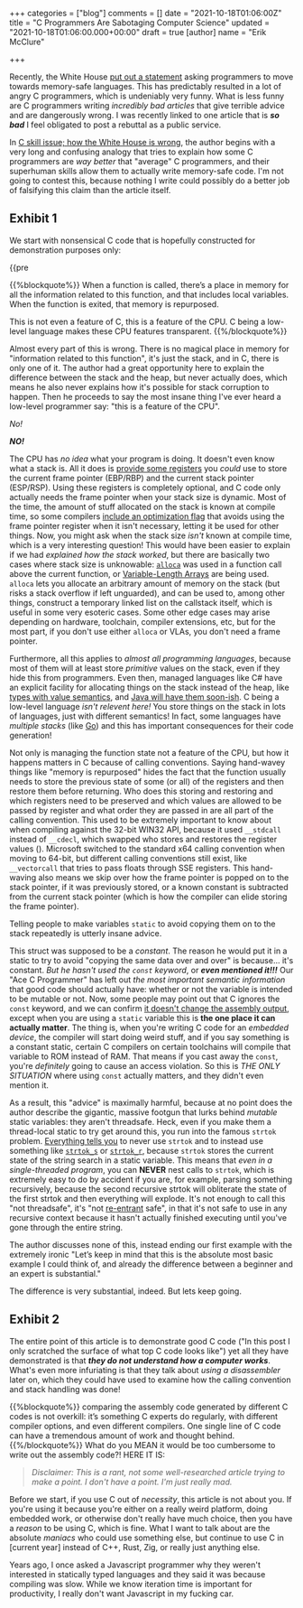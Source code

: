 +++
categories = ["blog"]
comments = []
date = "2021-10-18T01:06:00Z"
title = "C Programmers Are Sabotaging Computer Science"
updated = "2021-10-18T01:06:00.000+00:00"
draft = true
[author]
name = "Erik McClure"

+++

Recently, the White House [put out a statement]() asking programmers to move towards memory-safe languages. This has predictably resulted in a lot of angry C programmers, which is undeniably very funny. What is less funny are C programmers writing *incredibly bad articles* that give terrible advice and are dangerously wrong. I was recently linked to one article that is ***so bad*** I feel obligated to post a rebuttal as a public service. 

In [C skill issue; how the White House is wrong](https://felipec.wordpress.com/2024/03/03/c-skill-issue-how-the-white-house-is-wrong/), the author begins with a very long and confusing analogy that tries to explain how some C programmers are *way better* that "average" C programmers, and their superhuman skills allow them to actually write memory-safe code. I'm not going to contest this, because nothing I write could possibly do a better job of falsifying this claim than the article itself.

## Exhibit 1

We start with nonsensical C code that is hopefully constructed for demonstration purposes only:

{{pre




{{%blockquote%}}
When a function is called, there’s a place in memory for all the information related to this function, and that includes local variables. When the function is exited, that memory is repurposed.

This is not even a feature of C, this is a feature of the CPU. C being a low-level language makes these CPU features transparent.
{{%/blockquote%}}

Almost every part of this is wrong. There is no magical place in memory for "information related to this function", it's just the stack, and in C, there is only one of it. The author had a great opportunity here to explain the difference between the stack and the heap, but never actually does, which means he also never explains how it's possible for stack corruption to happen. Then he proceeds to say the most insane thing I've ever heard a low-level programmer say: "this is a feature of the CPU".

*No!*

***NO!***

The CPU has *no idea* what your program is doing. It doesn't even know what a stack is. All it does is [provide some registers](https://stackoverflow.com/questions/21718397/what-are-the-esp-and-the-ebp-registers) you *could* use to store the current frame pointer (EBP/RBP) and the current stack pointer (ESP/RSP). Using these registers is completely optional, and C code only actually needs the frame pointer when your stack size is dynamic. Most of the time, the amount of stuff allocated on the stack is known at compile time, so some compilers [include an optimization flag](https://learn.microsoft.com/en-us/cpp/build/reference/oy-frame-pointer-omission?view=msvc-170) that avoids using the frame pointer register when it isn't necessary, letting it be used for other things. Now, you might ask when the stack size *isn't* known at compile time, which is a very interesting question! This would have been easier to explain if we had *explained how the stack worked*, but there are basically two cases where stack size is unknowable: [`alloca`](https://man7.org/linux/man-pages/man3/alloca.3.html) was used in a function call above the current function, or [Variable-Length Arrays](https://en.cppreference.com/w/c/language/array#Variable-length_arrays) are being used. `alloca` lets you allocate an arbitrary amount of memory on the stack (but risks a stack overflow if left unguarded), and can be used to, among other things, construct a temporary linked list on the callstack itself, which is useful in some very esoteric cases. Some other edge cases may arise depending on hardware, toolchain, compiler extensions, etc, but for the most part, if you don't use either `alloca` or VLAs, you don't need a frame pointer.

Furthermore, all this applies to *almost all programming languages*, because most of them will at least store _primitive_ values on the stack, even if they hide this from programmers. Even then, managed languages like C# have an explicit facility for allocating things on the stack instead of the heap, like [types with value semantics](https://learn.microsoft.com/en-us/dotnet/csharp/language-reference/builtin-types/struct), and [Java will have them soon-ish](https://openjdk.org/projects/valhalla/design-notes/state-of-valhalla/01-background). C being a low-level language *isn't relevent here!* You store things on the stack in lots of languages, just with different semantics! In fact, some languages have *multiple stacks* (like [Go](https://blog.cloudflare.com/how-stacks-are-handled-in-go)) and this has important consequences for their code generation! 

Not only is managing the function state not a feature of the CPU, but how it happens matters in C because of calling conventions. Saying hand-wavey things like "memory is repurposed" hides the fact that the function usually needs to store the previous state of some (or all) of the registers and then restore them before returning. Who does this storing and restoring and which registers need to be preserved and which values are allowed to be passed by register and what order they are passed in are all part of the calling convention. This used to be extremely important to know about when compiling against the 32-bit WIN32 API, because it used `__stdcall` instead of `__cdecl`, which swapped who stores and restores the register values (). Microsoft switched to the standard x64 calling convention when moving to 64-bit, but different calling conventions still exist, like `__vectorcall` that tries to pass floats through SSE registers. This hand-waving also means we skip over how the frame pointer is popped on to the stack pointer, if it was previously stored, or a known constant is subtracted from the current stack pointer (which is how the compiler can elide storing the frame pointer).







Telling people to make variables `static` to avoid copying them on to the stack repeatedly is utterly insane advice. 




This struct was supposed to be a *constant*. The reason he would put it in a static to try to avoid "copying the same data over and over" is because... it's constant. *But he hasn't used the `const` keyword*, or ***even mentioned it!!!*** Our "Ace C Programmer" has left out *the most important semantic information* that good code should actually have: whether or not the variable is intended to be mutable or not. Now, some people may point out that C ignores the `const` keyword, and we can confirm [it doesn't change the assembly output](), except when you are using a `static` variable this is **the one place it can actually matter**. The thing is, when you're writing C code for an *embedded device*, the compiler will start doing weird stuff, and if you say something is a constant static, certain C compilers on certain toolchains will compile that variable to ROM instead of RAM. That means if you cast away the `const`, you're *definitely* going to cause an access violation. So this is *THE ONLY SITUATION* where using `const` actually matters, and they didn't even mention it.

As a result, this "advice" is maximally harmful, because at no point does the author describe the gigantic, massive footgun that lurks behind *mutable* static variables: they aren't threadsafe. Heck, even if you make them a thread-local static to try get around this, you run into the famous `strtok` problem. [Everything tells you]() to never use `strtok` and to instead use something like [`strtok_s`]() or [`strtok_r`](), because `strtok` stores the current state of the string search in a static variable. This means that *even in a single-threaded program*, you can **NEVER** nest calls to `strtok`, which is extremely easy to do by accident if you are, for example, parsing something recursively, because the second recursive strtok will obliterate the state of the first strtok and then everything will explode. It's not enough to call this "not threadsafe", it's "not [re-entrant](https://en.wikipedia.org/wiki/Reentrancy_(computing)) safe", in that it's not safe to use in any recursive context because it hasn't actually finished executing until you've gone through the entire string.

The author discusses none of this, instead ending our first example with the extremely ironic "Let’s keep in mind that this is the absolute most basic example I could think of, and already the difference between a beginner and an expert is substantial."

The difference is very substantial, indeed. But lets keep going.



## Exhibit 2







The entire point of this article is to demonstrate good C code ("In this post I only scratched the surface of what top C code looks like") yet all they have demonstrated is that ***they do not understand how a computer works***. What's even more infuriating is that they talk about *using a disassembler* later on, which they could have used to examine how the calling convention and stack handling was done!

{{%blockquote%}}
comparing the assembly code generated by different C codes is not overkill: it’s something C experts do regularly, with different compiler options, and even different compilers. One single line of C code can have a tremendous amount of work and thought behind.
{{%/blockquote%}}
 What do you MEAN it would be too cumbersome to write out the assembly code?! HERE IT IS:
 
 
 
 
 






> *Disclaimer: This is a rant, not some well-researched article trying to make a point. I don't have a point. I'm just really mad.*

Before we start, if you use C out of *necessity*, this article is not about you. If you're using it because you're either on a really weird platform, doing embedded work, or otherwise don't really have much choice, then you have a *reason* to be using C, which is fine. What I want to talk about are the absolute *maniacs* who could use something else, but continue to use C in [current year] instead of C++, Rust, Zig, or really just anything else.

Years ago, I once asked a Javascript programmer why they weren't interested in statically typed languages and they said it was because compiling was slow. While we know iteration time is important for productivity, I really don't want Javascript in my fucking car.